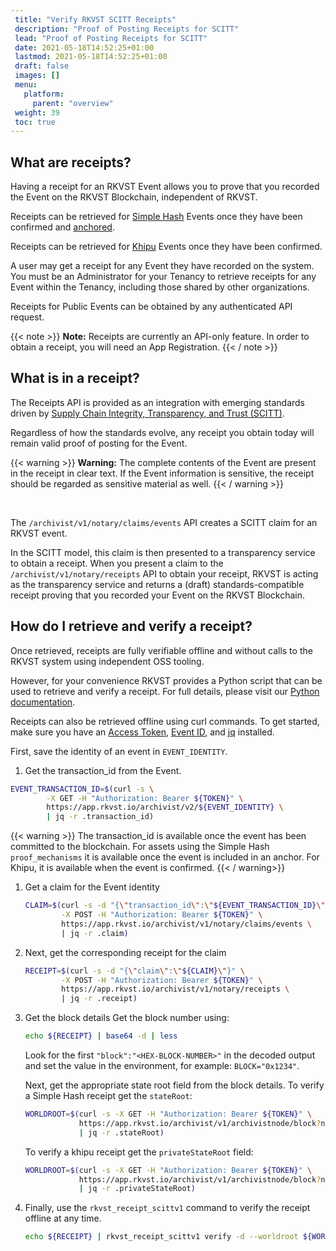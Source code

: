 ```yaml
---
 title: "Verify RKVST SCITT Receipts"
 description: "Proof of Posting Receipts for SCITT"
 lead: "Proof of Posting Receipts for SCITT"
 date: 2021-05-18T14:52:25+01:00
 lastmod: 2021-05-18T14:52:25+01:00
 draft: false
 images: []
 menu:
   platform:
     parent: "overview"
 weight: 39
 toc: true
---
```


## What are receipts?

Having a receipt for an RKVST Event allows you to prove that you recorded the Event on the RKVST Blockchain, independent of RKVST.

Receipts can be retrieved for [Simple Hash](/platform/overview/advanced-concepts/#simple-hash) Events once they have been confirmed and [anchored](/glossary/common-rkvst-terms/).

Receipts can be retrieved for [Khipu](/platform/overview/advanced-concepts/#khipu) Events once they have been confirmed.

A user may get a receipt for any Event they have recorded on the system. You must be an Administrator for your Tenancy to retrieve receipts for any Event within the Tenancy, including those shared by other organizations.

Receipts for Public Events can be obtained by any authenticated API request.

{{< note >}}
**Note:** Receipts are currently an API-only feature. In order to obtain a receipt, you will need an App Registration.
{{< / note >}}

## What is in a receipt?

The Receipts API is provided as an integration with emerging standards driven by [Supply Chain Integrity, Transparency, and Trust (SCITT)](https://www.rkvst.com/what-is-scitt-and-how-does-rkvst-help/).

Regardless of how the standards evolve, any receipt you obtain today will remain valid proof of posting for the Event.

{{< warning >}}
**Warning:** The complete contents of the Event are present in the receipt in clear text. If the Event information is sensitive, the receipt should be regarded as sensitive material as well.
{{< / warning >}}

<br>

The `/archivist/v1/notary/claims/events` API creates a SCITT claim for an RKVST event.

In the SCITT model, this claim is then presented to a transparency service to obtain a receipt. When you present a claim to the `/archivist/v1/notary/receipts` API to obtain your receipt, RKVST is acting as the transparency service and returns a (draft) standards-compatible receipt proving that you recorded your Event on the RKVST Blockchain.

## How do I retrieve and verify a receipt?

Once retrieved, receipts are fully verifiable offline and without calls to the RKVST system using independent OSS tooling.

However, for your convenience RKVST provides a Python script that can be used to retrieve and verify a receipt. For full details, please visit our [Python documentation](https://python-scitt.rkvst.com/index.html).

Receipts can also be retrieved offline using curl commands. To get started, make sure you have an [Access Token](/developers/developer-patterns/getting-access-tokens-using-app-registrations/), [Event ID](/platform/overview/creating-an-event-against-an-asset/), and [jq](https://github.com/stedolan/jq/wiki/Installation) installed.

First, save the identity of an event in `EVENT_IDENTITY`.

1. Get the transaction_id from the Event.

```bash
EVENT_TRANSACTION_ID=$(curl -s \
        -X GET -H "Authorization: Bearer ${TOKEN}" \
        https://app.rkvst.io/archivist/v2/${EVENT_IDENTITY} \
        | jq -r .transaction_id)
```

{{< warning >}}
The transaction_id is available once the event has been committed to the blockchain. For assets using the Simple Hash `proof_mechanisms` it is available once the event is included in an anchor. For Khipu, it is available when the event is confirmed.
{{< / warning>}}

1. Get a claim for the Event identity

    ```bash
    CLAIM=$(curl -s -d "{\"transaction_id\":\"${EVENT_TRANSACTION_ID}\"}" \
            -X POST -H "Authorization: Bearer ${TOKEN}" \
            https://app.rkvst.io/archivist/v1/notary/claims/events \
            | jq -r .claim)
    ```

1. Next, get the corresponding receipt for the claim

    ```bash
    RECEIPT=$(curl -s -d "{\"claim\":\"${CLAIM}\"}" \
            -X POST -H "Authorization: Bearer ${TOKEN}" \
            https://app.rkvst.io/archivist/v1/notary/receipts \
            | jq -r .receipt)
    ```

1. Get the block details
    Get the block number using:

    ```bash
    echo ${RECEIPT} | base64 -d | less
    ```

    Look for the first `"block":"<HEX-BLOCK-NUMBER>"` in the decoded output and set the value in the environment, for example: `BLOCK="0x1234"`.

    Next, get the appropriate state root field from the block details. To verify a Simple Hash receipt get the
    `stateRoot`:

    ```bash
    WORLDROOT=$(curl -s -X GET -H "Authorization: Bearer ${TOKEN}" \
                https://app.rkvst.io/archivist/v1/archivistnode/block?number="${BLOCK}" \
                | jq -r .stateRoot)
    ```

    To verify a khipu receipt get the `privateStateRoot` field:

    ```bash
    WORLDROOT=$(curl -s -X GET -H "Authorization: Bearer ${TOKEN}" \
                https://app.rkvst.io/archivist/v1/archivistnode/block?number="${BLOCK}" \
                | jq -r .privateStateRoot)
    ```

1. Finally, use the `rkvst_receipt_scittv1` command to verify the receipt offline at any time.

    ```bash
    echo ${RECEIPT} | rkvst_receipt_scittv1 verify -d --worldroot ${WORLDROOT}
    ```
